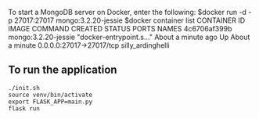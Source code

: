 To start a MongoDB server on Docker, enter the following:
$docker run -d -p 27017:27017 mongo:3.2.20-jessie
$docker container list
CONTAINER ID IMAGE COMMAND CREATED STATUS PORTS NAMES
4c6706af399b mongo:3.2.20-jessie "docker-entrypoint.s..." About a minute ago Up About a minute 0.0.0.0:27017->27017/tcp silly_ardinghelli

To run the application
----------------------

```
./init.sh
source venv/bin/activate
export FLASK_APP=main.py
flask run
```
